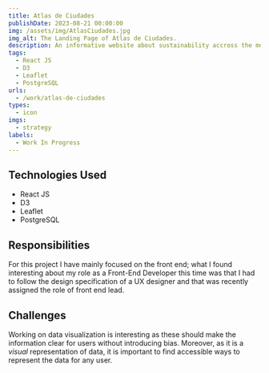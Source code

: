 ```yaml
---
title: Atlas de Ciudades
publishDate: 2023-08-21 00:00:00
img: /assets/img/AtlasCiudades.jpg
img_alt: The Landing Page of Atlas de Ciudades.
description: An informative website about sustainability accross the metropolitan areas of Mexico. Built with React, D3, Leaflet and PostgreSQL.
tags:
  - React JS
  - D3
  - Leaflet
  - PostgreSQL
urls:
  - /work/atlas-de-ciudades
types:
  - icon
imgs:
  - strategy
labels:
  - Work In Progress
---
```


## Technologies Used

* React JS
* D3
* Leaflet
* PostgreSQL


## Responsibilities

For this project I have mainly focused on the front end; what I found interesting about my role as a Front-End Developer this time was that I had to follow the design specification of a UX designer and that was recently assigned the role of front end lead.

## Challenges

Working on data visualization is interesting as these should make the information clear for users without introducing bias. Moreover, as it is a *visual* representation of data, it is important to find accessible ways to represent the data for any user.